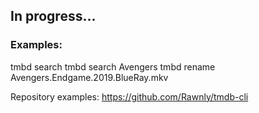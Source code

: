 ## In progress...

### Examples:
tmbd search
tmbd search Avengers
tmbd rename Avengers.Endgame.2019.BlueRay.mkv


Repository examples:
https://github.com/Rawnly/tmdb-cli